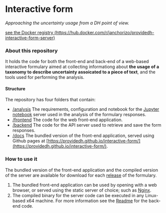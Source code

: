 # Interactive form
_Approaching the uncertainty usage from a DH point of view._

[see the Docker registry (https://hub.docker.com/r/janchorizo/providedh-interactive-form-server)](https://hub.docker.com/r/janchorizo/providedh-interactive-form-server)

### About this repository
It holds the code for both the front-end and back-end of a web-based interactive formulary aimed
at collecting informationg about __the usage of a taxonomy to describe uncertainty assoicated to
a piece of text__, and the tools used for performing the analysis.

#### Structure
The repository has four folders that contain:
- [/analysis](analysis) The requirements, configuration and notebook for the [Jupyter notebook](https://jupyter.org/)
server used in the analysis of the formulary responses.
- [/frontend](frontend) The code for the web front-end application.
- [/backend](backend) The code for the API server used to retrieve and save the form responses.
- [/docs](docs) The bundled version of the front-end application, served using Github pages at 
[https://providedh.github.io/interactive-form/](https://providedh.github.io/interactive-form/).

### How to use it
The bundled version of the front-end application and the compiled version of the server are available
for download for each [release](https://github.com/providedh/interactive-form/releases) of the formulary.

1. The bundled front-end application can be used by opening with a web browser, or served using the static
server of choice; such as [Nginx](https://www.nginx.com/).
2. The compiled binary for the server code can be executed in any Linux-based x64 machine. For more information
see the [Readme](backend/README.md) for the back-end code.
